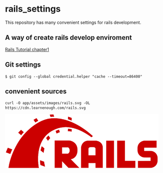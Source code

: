 # rails_settings

This repository has many convenient settings for rails development.

## A way of create rails develop enviroment
[Rails Tutorial chapter1](https://railstutorial.jp/chapters/beginning?version=6.0#cha-beginning)


## Git settings
```bash:Terminal
$ git config --global credential.helper "cache --timeout=86400"
```

## convenient sources
```bash:Terminal
curl -O app/assets/images/rails.svg -OL https://cdn.learnenough.com/rails.svg
```
![Rails Picture](/rails.svg)
